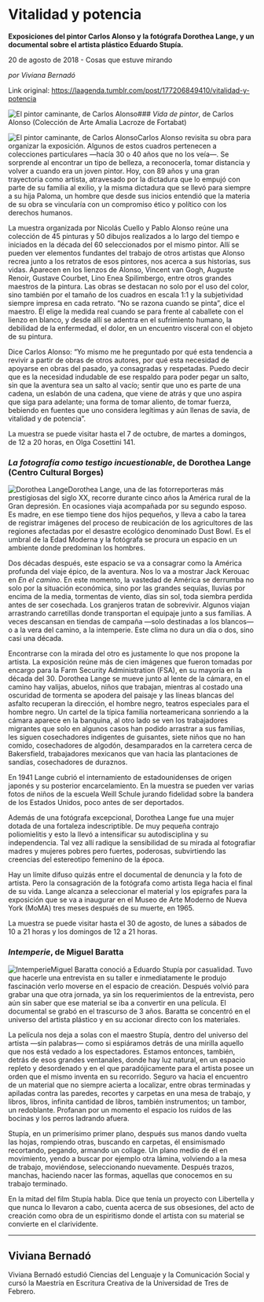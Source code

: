 # Vitalidad y potencia

**Exposiciones del pintor Carlos Alonso y la fotógrafa Dorothea Lange, y un documental sobre el artista plástico Eduardo Stupía.**

20 de agosto de 2018 - Cosas que estuve mirando

_por Viviana Bernadó_

Link original: https://laagenda.tumblr.com/post/177206849410/vitalidad-y-potencia

![El pintor caminante, de Carlos Alonso](https://64.media.tumblr.com/18b98558761c52a93fba3f2dde6a35d7/tumblr_inline_pdrtvwq7hY1t6q87u_500.jpg)### *Vida de pintor*, de Carlos Alonso (Colección de Arte Amalia Lacroze de Fortabat)

![El pintor caminante, de Carlos Alonso](https://64.media.tumblr.com/d575def8a6afc47ebeccedeb69471a64/tumblr_inline_pdrtvxqcN41t6q87u_400.jpg)Carlos Alonso revisita su obra para organizar la exposición. Algunos de estos cuadros pertenecen a colecciones particulares —hacía 30 o 40 años que no los veía—. Se sorprende al encontrar un tipo de belleza, a reconocerla, tomar distancia y volver a cuando era un joven pintor. Hoy, con 89 años y una gran trayectoria como artista, atravesado por la dictadura que lo empujó con parte de su familia al exilio, y la misma dictadura que se llevó para siempre a su hija Paloma, un hombre que desde sus inicios entendió que la materia de su obra se vincularía con un compromiso ético y político con los derechos humanos.

La muestra organizada por Nicolás Cuello y Pablo Alonso reúne una colección de 45 pinturas y 50 dibujos realizados a lo largo del tiempo e iniciados en la década del 60 seleccionados por el mismo pintor. Allí se pueden ver elementos fundantes del trabajo de otros artistas que Alonso recrea junto a los retratos de esos pintores, nos acerca a sus historias, sus vidas. Aparecen en los lienzos de Alonso, Vincent van Gogh, Auguste Renoir, Gustave Courbet, Lino Enea Spilimbergo, entre otros grandes maestros de la pintura. Las obras se destacan no solo por el uso del color, sino también por el tamaño de los cuadros en escala 1:1 y la subjetividad siempre impresa en cada retrato. “No se razona cuando se pinta”, dice el maestro. Él elige la medida real cuando se para frente al caballete con el lienzo en blanco, y desde allí se adentra en el sufrimiento humano, la debilidad de la enfermedad, el dolor, en un encuentro visceral con el objeto de su pintura.

Dice Carlos Alonso: “Yo mismo me he preguntado por qué esta tendencia a revivir a partir de obras de otros autores, por qué esta necesidad de apoyarse en obras del pasado, ya consagradas y respetadas. Puedo decir que es la necesidad indudable de ese respaldo para poder pegar un salto, sin que la aventura sea un salto al vacío; sentir que uno es parte de una cadena, un eslabón de una cadena, que viene de atrás y que uno aspira que siga para adelante; una forma de tomar aliento, de tomar fuerza, bebiendo en fuentes que uno considera legítimas y aún llenas de savia, de vitalidad y de potencia”.

La muestra se puede visitar hasta el 7 de octubre, de martes a domingos, de 12 a 20 horas, en Olga Cosettini 141.

### *La fotografía como testigo incuestionable*, de Dorothea Lange (Centro Cultural Borges)

![Dorothea Lange](https://64.media.tumblr.com/691ecf4ddc5fdcd8f2afd30a3158488b/tumblr_inline_pdrtvy5KZ31t6q87u_400.jpg)Dorothea Lange, una de las fotorreporteras más prestigiosas del siglo XX, recorre durante cinco años la América rural de la Gran depresión. En ocasiones viaja acompañada por su segundo esposo. Es madre, en ese tiempo tiene dos hijos pequeños, y lleva a cabo la tarea de registrar imágenes del proceso de reubicación de los agricultores de las regiones afectadas por el desastre ecológico denominado Dust Bowl. Es el umbral de la Edad Moderna y la fotógrafa se procura un espacio en un ambiente donde predominan los hombres.

Dos décadas después, este espacio se va a consagrar como la América profunda del viaje épico, de la aventura. Nos lo va a mostrar Jack Kerouac en *En el camino*. En este momento, la vastedad de América se derrumba no solo por la situación económica, sino por las grandes sequías, lluvias por encima de la media, tormentas de viento, días sin sol, toda siembra perdida antes de ser cosechada. Los granjeros tratan de sobrevivir. Algunos viajan arrastrando carretillas donde transportan el equipaje junto a sus familias. A veces descansan en tiendas de campaña —solo destinadas a los blancos— o a la vera del camino, a la intemperie. Este clima no dura un día o dos, sino casi una década.

Encontrarse con la mirada del otro es justamente lo que nos propone la artista. La exposición reúne más de cien imágenes que fueron tomadas por encargo para la Farm Security Administration (FSA), en su mayoría en la década del 30. Dorothea Lange se mueve junto al lente de la cámara, en el camino hay valijas, abuelos, niños que trabajan, mientras al costado una oscuridad de tormenta se apodera del paisaje y las líneas blancas del asfalto recuperan la dirección, el hombre negro, teatros especiales para el hombre negro. Un cartel de la típica familia norteamericana sonriendo a la cámara aparece en la banquina, al otro lado se ven los trabajadores migrantes que solo en algunos casos han podido arrastrar a sus familias, les siguen cosechadores indigentes de guisantes, siete niños que no han comido, cosechadores de algodón, desamparados en la carretera cerca de Bakersfield, trabajadores mexicanos que van hacia las plantaciones de sandías, cosechadores de duraznos. 

En 1941 Lange cubrió el internamiento de estadounidenses de origen japonés y su posterior encarcelamiento. En la muestra se pueden ver varias fotos de niños de la escuela Weill Schule jurando fidelidad sobre la bandera de los Estados Unidos, poco antes de ser deportados.

Además de una fotógrafa excepcional, Dorothea Lange fue una mujer dotada de una fortaleza indescriptible. De muy pequeña contrajo poliomielitis y esto la llevó a intensificar su autodisciplina y su independencia. Tal vez allí radique la sensibilidad de su mirada al fotografiar madres y mujeres pobres pero fuertes, poderosas, subvirtiendo las creencias del estereotipo femenino de la época.

Hay un límite difuso quizás entre el documental de denuncia y la foto de artista. Pero la consagración de la fotógrafa como artista llega hacia el final de su vida. Lange alcanza a seleccionar el material y los epígrafes para la exposición que se va a inaugurar en el Museo de Arte Moderno de Nueva York (MoMA) tres meses después de su muerte, en 1965.

La muestra se puede visitar hasta el 30 de agosto, de lunes a sábados de 10 a 21 horas y los domingos de 12 a 21 horas.

### *Intemperie*, de Miguel Baratta

![Intemperie](https://64.media.tumblr.com/8b03397067d241bee22edb00050a226e/tumblr_inline_pdrtvyKiBL1t6q87u_400.jpg)Miguel Baratta conoció a Eduardo Stupía por casualidad. Tuvo que hacerle una entrevista en su taller e inmediatamente le produjo fascinación verlo moverse en el espacio de creación. Después volvió para grabar una que otra jornada, ya sin los requerimientos de la entrevista, pero aún sin saber que ese material se iba a convertir en una película. El documental se grabó en el trascurso de 3 años. Baratta se concentró en el universo del artista plástico y en su accionar directo con los materiales.



La película nos deja a solas con el maestro Stupía, dentro del universo del artista —sin palabras— como si espiáramos detrás de una mirilla aquello que nos está vedado a los espectadores. Estamos entonces, también, detrás de esos grandes ventanales, donde hay luz natural, en un espacio repleto y desordenado y en el que paradójicamente para el artista posee un orden que el mismo inventa en su recorrido. Seguro va hacia el encuentro de un material que no siempre acierta a localizar, entre obras terminadas y apiladas contra las paredes, recortes y carpetas en una mesa de trabajo, y libros, libros, infinita cantidad de libros, también instrumentos; un tambor, un redoblante. Profanan por un momento el espacio los ruidos de las bocinas y los perros ladrando afuera.

Stupía, en un primerísimo primer plano, después sus manos dando vuelta las hojas, rompiendo otras, buscando en carpetas, él ensimismado recortando, pegando, armando un collage. Un plano medio de él en movimiento, yendo a buscar por ejemplo otra lámina, volviendo a la mesa de trabajo, moviéndose, seleccionando nuevamente. Después trazos, manchas, haciendo nacer las formas, aquellas que conocemos en su trabajo terminado.

En la mitad del film Stupía habla. Dice que tenía un proyecto con Libertella y que nunca lo llevaron a cabo, cuenta acerca de sus obsesiones, del acto de creación como obra de un espiritismo donde el artista con su material se convierte en el clarividente.

  




---

 Viviana Bernadó
----------------

 Viviana Bernadó estudió Ciencias del Lenguaje y la Comunicación Social y cursó la Maestría en Escritura Creativa de la Universidad de Tres de Febrero. 

